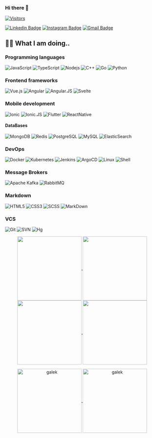 ### Hi there 👋

<!--
**galek/galek** is a ✨ _special_ ✨ repository because its `README.md` (this file) appears on your GitHub profile.

Here are some ideas to get you started:

- 🔭 I’m currently working on ...
- 🌱 I’m currently learning ...
- 👯 I’m looking to collaborate on ...
- 🤔 I’m looking for help with ...
- 💬 Ask me about ...
- 📫 How to reach me: ...
- 😄 Pronouns: ...
- ⚡ Fun fact: ...
-->
[![Visitors](https://api.visitorbadge.io/api/combined?path=galek%2Fgalek&countColor=%2337d67a&style=plastic&labelStyle=lower)](https://visitorbadge.io/status?path=galek%2Fgalek)

[![Linkedin Badge](https://img.shields.io/badge/-galek-blue?style=flat&logo=Linkedin&logoColor=white&link=https://www.linkedin.com/in/ngalko/)](https://www.linkedin.com/in/ngalko/)
[![Instagram Badge](https://img.shields.io/badge/-galek-8a3ab9?style=flat&logo=instagram&logoColor=white&link=https://instagram.com/rockstar_nick240/)](https://instagram.com/rockstar_nick240)
[![Gmail Badge](https://img.shields.io/badge/nikolay.galko@gmail.com-BB001B?style=flat&logo=Gmail&logoColor=white&link=mailto:nikolay.galko@gmail.com)](mailto:nikolay.galko@gmail.com)

## 👨‍💻 What I am doing..

### Programming languages
![JavaScript](https://img.shields.io/badge/-JavaScript-323330?style=flat&logo=javascript&logoColor=white)
![TypeScript](https://img.shields.io/badge/-TypeScript-007ACC?style=flat&logo=typescript&logoColor=white)
![Nodejs](https://img.shields.io/badge/-Nodejs-68a063?style=flat&logo=Node.js&logoColor=white)
![C++](https://img.shields.io/badge/-C++-f34f29?style=flat&logo=c%2B%2B&logoColor=white)
![Go](https://img.shields.io/badge/-Go-f34f29?style=flat&logo=go&logoColor=white)
![Python](https://img.shields.io/badge/-Python-4B8BBE?style=flat&logo=Python&logoColor=white)

### Frontend frameworks
![Vue.js](https://img.shields.io/badge/-Vue-323330?style=flat&logo=vuedotjs&logoColor=white)
![Angular](https://img.shields.io/badge/-Angular-323330?style=flat&logo=angular&logoColor=white)
![Angular.JS](https://img.shields.io/badge/-AngularJS-323330?style=flat&logo=angularjs&logoColor=white)
![Svelte](https://img.shields.io/badge/-svelte-323330?style=flat&logo=svelte&logoColor=white)

### Mobile development
![Ionic](https://img.shields.io/badge/-Ionic-323330?style=flat&logo=ionic&logoColor=white)
![Ionic.JS](https://img.shields.io/badge/-IonicJS-323330?style=flat&logo=ionic&logoColor=white)
![Flutter](https://img.shields.io/badge/-Flutter-323330?style=flat&logo=flutter&logoColor=white)
![ReactNative](https://img.shields.io/badge/-ReactNative-323330?style=flat&logo=react&logoColor=white)

#### DataBases
![MongoDB](https://img.shields.io/badge/-MongoDB-4DB33D?style=flat&logo=mongodb&logoColor=white)
![Redis](https://img.shields.io/badge/-Redis-D82C20?style=flat&logo=Redis&logoColor=white)
![PostgreSQL](https://img.shields.io/badge/-PostgreSQL-336791?style=flat&logo=postgresql&logoColor=white)
![MySQL](https://img.shields.io/badge/-MySQL-00758F?style=flat&logo=mysql&logoColor=white)
![ElasticSearch](https://img.shields.io/badge/-ElasticSearch-005571?style=flat&logo=elasticsearch&logoColor=white)

### DevOps
![Docker](https://img.shields.io/badge/-Docker-384d54?style=flat&logo=docker&logoColor=white)
![Kubernetes](https://img.shields.io/badge/-Kubernetes-326ce5?style=flat&logo=kubernetes&logoColor=white)
![Jenkins](https://img.shields.io/badge/-Jenkins-326ce5?style=flat&logo=jenkins&logoColor=white)
![ArgoCD](https://img.shields.io/badge/-ArgoCD-326ce5?style=flat&logo=argocd&logoColor=white)
![Linux](https://img.shields.io/badge/-Linux-326ce5?style=flat&logo=linux&logoColor=white)
![Shell](https://img.shields.io/badge/-Shell-326ce5?style=flat&logo=shell&logoColor=white)

### Message Brokers
![Apache Kafka](https://img.shields.io/badge/-Apache%20Kafka-326ce5?style=flat&logo=apachekafka&logoColor=white)
![RabbitMQ](https://img.shields.io/badge/-RabbitMQ-326ce5?style=flat&logo=rabbitmq&logoColor=white)

### Markdown
![HTML5](https://img.shields.io/badge/-HTML5-f06529?style=flat&logo=html5&logoColor=white)
![CSS3](https://img.shields.io/badge/-CSS3-264de4?style=flat&logo=css3&logoColor=white)
![SCSS](https://img.shields.io/badge/-SCSS-CC6699?style=flat&logo=sass&logoColor=white)
![MarkDown](https://img.shields.io/badge/-MarkDown-CC6699?style=flat&logo=markdown&logoColor=white)

### VCS
![Git](https://img.shields.io/badge/-Git-f34f29?style=flat&logo=git&logoColor=white)
![SVN](https://img.shields.io/badge/-Svn-f34f29?style=flat&logo=svn&logoColor=white)
![Hg](https://img.shields.io/badge/-Hg-f34f29?style=flat&logo=hg&logoColor=white)

<p align="center">
    <a href="https://github.com/galek#gh-light-mode-only">
        <img height="210em" src="https://github-readme-stats.vercel.app/api?username=galek&count_private=true&show_icons=true&include_all_commits=true&custom_title=galek%27s%20github%20stats&hide_border=true&line_height=28&theme=graywhite" align = "center"/>
    </a>
    <a href="https://github.com/galek#gh-light-mode-only">
        <img height="210em" src="https://github-readme-stats.vercel.app/api/top-langs/?username=galek&count_private=true&show_icons=true&include_all_commits=true&layout=compact&hide_border=true&langs_count=10&theme=graywhite" align = "center"/>
    </a>
    <a href="https://github.com/galek#gh-dark-mode-only">
        <img height="210em" src="https://github-readme-stats.vercel.app/api?username=galek&count_private=true&show_icons=true&include_all_commits=true&custom_title=galek%27s%20github%20stats&hide_border=true&line_height=28&theme=dark" align = "center"/>
    </a>
    <a href="https://github.com/galek#gh-dark-mode-only">
        <img height="210em" src="https://github-readme-stats.vercel.app/api/top-langs/?username=galek&count_private=true&show_icons=true&include_all_commits=true&layout=compact&hide_border=true&langs_count=10&theme=dark" align = "center"/>
    </a>

</p>

<p align="center">
    <a href="https://github.com/galek#gh-light-mode-only">
        <img height="210em" align="center" src="https://github-readme-streak-stats.herokuapp.com/?user=galek&theme=default" alt="galek" />
    </a>
    <a href="https://github.com/galek#gh-dark-mode-only">
        <img height="210em" align="center" src="https://github-readme-streak-stats.herokuapp.com/?user=galek&theme=dark" alt="galek" />
    </a>
</p>
